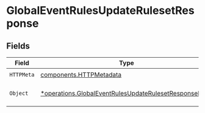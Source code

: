 # GlobalEventRulesUpdateRulesetResponse


## Fields

| Field                                                                                                                         | Type                                                                                                                          | Required                                                                                                                      | Description                                                                                                                   |
| ----------------------------------------------------------------------------------------------------------------------------- | ----------------------------------------------------------------------------------------------------------------------------- | ----------------------------------------------------------------------------------------------------------------------------- | ----------------------------------------------------------------------------------------------------------------------------- |
| `HTTPMeta`                                                                                                                    | [components.HTTPMetadata](../../models/components/httpmetadata.md)                                                            | :heavy_check_mark:                                                                                                            | N/A                                                                                                                           |
| `Object`                                                                                                                      | [*operations.GlobalEventRulesUpdateRulesetResponseBody](../../models/operations/globaleventrulesupdaterulesetresponsebody.md) | :heavy_minus_sign:                                                                                                            | The request has succeeded.                                                                                                    |